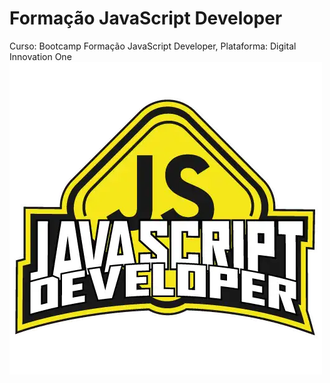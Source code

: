 # Formação JavaScript Developer
Curso: Bootcamp Formação JavaScript Developer, Plataforma: Digital Innovation One
![imagem](/Imagens/Logo_Bootcamp.webp)
